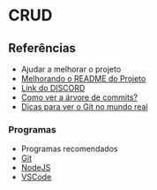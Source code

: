# CRUD

## Referências
   - Ajudar a melhorar o projeto 
- [Melhorando o README do Projeto](https://www.youtube.com/watch?v=yMRSDdifGW8)
- [Link do DISCORD](https://mariosouto.com/discord/)
- [Como ver a árvore de commits?](https://github.com/omariosouto/crud-20230320/network)
- [Dicas para ver o Git no mundo real](https://www.youtube.com/playlist?list=PLh2Y_pKOa4Uf-cUQOVNGlz_GVHx8QYoE6)

### Programas
   - Programas recomendados
- [Git](https://git-scm.com/downloads)
- [NodeJS](https://nodejs.org/en)
- [VSCode](https://code.visualstudio.com/)